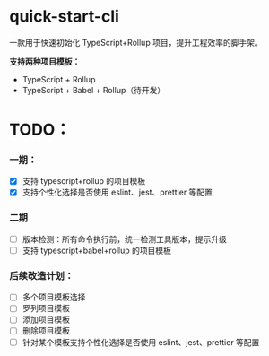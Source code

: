 # quick-start-cli

一款用于快速初始化 TypeScript+Rollup 项目，提升工程效率的脚手架。

**支持两种项目模板：**

-   TypeScript + Rollup
-   TypeScript + Babel + Rollup（待开发）

# TODO：

### 一期：

-   [x] 支持 typescript+rollup 的项目模板
-   [x] 支持个性化选择是否使用 eslint、jest、prettier 等配置

### 二期

-   [ ] 版本检测：所有命令执行前，统一检测工具版本，提示升级
-   [ ] 支持 typescript+babel+rollup 的项目模板

### 后续改造计划：

-   [ ] 多个项目模板选择
-   [ ] 罗列项目模板
-   [ ] 添加项目模板
-   [ ] 删除项目模板
-   [ ] 针对某个模板支持个性化选择是否使用 eslint、jest、prettier 等配置
